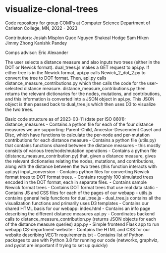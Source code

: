 # visualize-clonal-trees
Code repository for group COMPs at Computer Science Department of Carleton College, MN, 2022 - 2023

Contributors:
Josiah Misplon
Quoc Nguyen
Shakeal Hodge
Sam Hiken
Jimmy Zhong
Kanishk Pandey

Comps advisor: Eric Alexander

The user selects a distance measure and also inputs two trees (either in the DOT or Newick format). dual_trees.js makes a GET request to api.py. If either tree is in the Newick format, api.py calls Newick_2_dot_2.py to convert the tree to DOT format. Then, api.py calls distance_measure_contributions.py which then calls the code for the user-selected distance measure. distance_measure_contributions.py then returns the relevant dictionaries for the nodes, mutations, and contributions, and this information is converted into a JSON object in api.py. This JSON object is then passed back to dual_tree.js which then uses D3 to visualize the two trees. 

Basic code structure as of 2023-03-11 (date per ISO 8601):
    distance_measures
        - Contains a python file for each of the four distance measures we are supporting: Parent-Child, Ancestor-Descendent Caset and Disc, which have functions to calculate the per-node and per-mutation contributions for each distance measure
        - Contains a python file (utils.py) that contains functions shared between the distance measures - this mostly consists of various tree/node/mutation operations
        - Contains a python file (distance_measure_contribution.py) that, given a distance measure, gives the relevant dictionaries relating the nodes, mutations, and contributions, along with the distance between the two trees (this function interacts with api.py)
    input_conversion
        - Contains python files for converting Newick format trees to DOT format trees. 
        - Contains roughly 100 simulated trees encoded in the DOT format, each in separate files. 
        - Contains sample Newick format trees
        - Contains DOT format trees that use real data
    static
        - Contains JS and CSS files for each of the pages of our webapp
        - utils.js contains general help functions for dual_tree.js
        - dual_tree.js contains all the visualization functions and primarily uses D3 
    templates
        - Contains our shared HTML basis for our webapp: index.html
        - Contains an info page describing the different distance measures
    api.py
        - Coordinates backend calls to distance_measure_contribution.py (returns JSON objects for each of the distance measure queries)
    app.py 
        - Simple frontend Flask app to run webapp
    CS-department-website
        - Contains the HTML and CSS for our website describing VECTr
    requirements.txt
        - Contains list of Python packages to use with Python 3.8 for running our code (networkx, graphviz, and pydot are important if trying to set up quickly)
